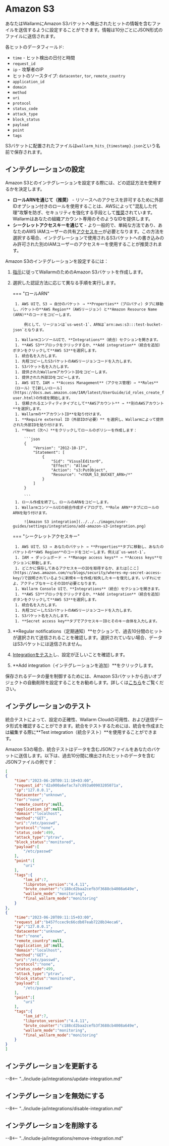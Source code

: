# Amazon S3

あなたはWallarmにAmazon S3バケットへ検出されたヒットの情報を含むファイルを送信するように設定することができます。情報は10分ごとにJSON形式のファイルに送信されます。

各ヒットのデータフィールド:

* `time` - ヒット検出の日付と時間
* `request_id`
* `ip` - 攻撃者のIP
* ヒットのソースタイプ: `datacenter`, `tor`, `remote_country`
* `application_id`
* `domain`
* `method`
* `uri`
* `protocol`
* `status_code`
* `attack_type`
* `block_status`
* `payload` 
* `point`
* `tags`

S3バケットに配置されたファイルは`wallarm_hits_{timestamp}.json`という名前で保存されます。

## インテグレーションの設定

Amazon S3とのインテグレーションを設定する際には、どの認証方法を使用するかを決定します。

* **ロールARNを通じて（推奨）** - リソースへのアクセスを許可するために外部IDオプション付きのロールを使用することは、AWSによって"混乱した代理"攻撃を防ぎ、セキュリティを強化する手段として[推奨](https://docs.aws.amazon.com/IAM/latest/UserGuide/id_roles_create_for-user_externalid.html?icmpid=docs_iam_console)されています。Wallarmはあなたの組織アカウント専用のそのようなIDを提供します。
* **シークレットアクセスキーを通じて** - より一般的で、単純な方法であり、あなたのAWS IAMユーザーの共有[アクセスキー](https://docs.aws.amazon.com/powershell/latest/userguide/pstools-appendix-sign-up.html)が必要となります。この方法を選択する場合、インテグレーションで使用されるS3バケットへの書き込みのみ許可された別のIAMユーザーのアクセスキーを使用することが推奨されます。

Amazon S3のインテグレーションを設定するには：

1. [指示](https://docs.aws.amazon.com/AmazonS3/latest/userguide/GetStartedWithS3.html)に従ってWallarmのためのAmazon S3バケットを作成します。
1. 選択した認証方法に応じて異なる手順を実行します。

    === "ロールARN"

        1. AWS UIで、S3 → 自分のバケット → **Properties**（プロパティ）タブに移動し、バケットの**AWS Region**（AWSリージョン）と**Amazon Resource Name (ARN)**のコードをコピーします。

            例として、リージョンは`us-west-1`、ARNは`arn:aws:s3:::test-bucket-json`となります。

        1. WallarmコンソールUIで、**Integrations**（統合）セクションを開きます。
        1. **AWS S3**ブロックをクリックするか、**Add integration**（統合を追加）ボタンをクリックして**AWS S3**を選択します。
        1. 統合名を入力します。
        1. 先程コピーしたS3バケットのAWSリージョンコードを入力します。
        1. S3バケット名を入力します。
        1. 提供されたWallarmアカウントIDをコピーします。
        1. 提供された外部IDをコピーします。
        1. AWS UIで、IAM → **Access Management**（アクセス管理）→ **Roles**（ロール）で[新しいロール](https://docs.aws.amazon.com/IAM/latest/UserGuide/id_roles_create_for-user.html)の作成を開始します。
        1. 信頼されるエンティティタイプとして**AWSアカウント** → **別のAWSアカウント**を選択します。
        1. Wallarmの**アカウントID**を貼り付けます。
        1. **Require external ID（外部IDが必要）** を選択し、Wallarmによって提供された外部IDを貼り付けます。
        1. **Next（次へ）**をクリックしてロールのポリシーを作成します：

            ```json
            {
                "Version": "2012-10-17",
                "Statement": [
                    {
                        "Sid": "VisualEditor0",
                        "Effect": "Allow",
                        "Action": "s3:PutObject",
                        "Resource": "<YOUR_S3_BUCKET_ARN>/*"
                    }
                ]
            }

            ```
        1. ロール作成を終了し、ロールのARNをコピーします。
        1. WallarmコンソールUIの統合作成ダイアログで、**Role ARN**タブにロールのARNを貼り付けます。

            ![Amazon S3 integration](../../../images/user-guides/settings/integrations/add-amazon-s3-integration.png)

    === "シークレットアクセスキー"

        1. AWS UIで、S3 → あなたのバケット → **Properties**タブに移動し、あなたのバケットの**AWS Region**のコードをコピーします。例えば`us-west-1`。
        1. IAM → ダッシュボード → **Manage access keys** → **Access keys**セクションに移動します。
        1. どこかに保存してあるアクセスキーのIDを取得するか、または[ここ](https://aws.amazon.com/ru/blogs/security/wheres-my-secret-access-key/)で説明されているように新規キーを作成/紛失したキーを復元します。いずれにせよ、アクティブなキーとそのIDが必要となります。
        1. Wallarm Console UIで、**Integrations**（統合）セクションを開きます。
        1. **AWS S3**ブロックをクリックするか、**Add integration**（統合を追加）ボタンをクリックして**AWS S3**を選択します。
        1. 統合名を入力します。
        1. 先程コピーしたS3バケットのAWSリージョンコードを入力します。
        1. S3バケット名を入力します。
        1. **Secret access key**タブでアクセスキーIDとそのキー自体を入力します。

1. **Regular notifications（定期通知）**セクションで、過去10分間のヒットが選択されて送信されることを確認します。選択されていない場合、データはS3バケットには送信されません。
1. [Integrationをテスト](#testing-integration)し、設定が正しいことを確認します。
1. **Add integration（インテグレーションを追加）**をクリックします。

保存されるデータの量を制御するためには、Amazon S3バケットから古いオブジェクトの自動削除を設定することをお勧めします。詳しくは[こちら](https://docs.aws.amazon.com/AmazonS3/latest/userguide/object-lifecycle-mgmt.html)をご覧ください。

## インテグレーションのテスト

統合テストによって、設定の正確性、Wallarm Cloudの可用性、および送信データ形式を確認することができます。統合をテストするためには、統合を作成または編集する際に**Test integration（統合テスト）**を使用することができます。

Amazon S3の場合、統合テストはデータを含むJSONファイルをあなたのバケットに送信します。以下は、過去10分間に検出されたヒットのデータを含むJSONファイルの例です：

```json
[
{
    "time":"2023-06-20T09:11:10+03:00",
    "request_id":"d2a900a6efac7a7c893a00903205071a",
    "ip":"127.0.0.1",
    "datacenter":"unknown",
    "tor":"none",
    "remote_country":null,
    "application_id":null,
    "domain":"localhost",
    "method":"GET",
    "uri":"/etc/passwd",
    "protocol":"none",
    "status_code":499,
    "attack_type":"ptrav",
    "block_status":"monitored",
    "payload":[
        "/etc/passwd"
    ],
    "point":[
        "uri"
    ],
    "tags":{
        "lom_id":7,
        "libproton_version":"4.4.11",
        "brute_counter":"c188cd2baa2cefb3f3688cb4008a649e",
        "wallarm_mode":"monitoring",
        "final_wallarm_mode":"monitoring"
    }
},
{
    "time":"2023-06-20T09:11:15+03:00",
    "request_id":"b457fccec9c66cdb07eab7228b34eca6",
    "ip":"127.0.0.1",
    "datacenter":"unknown",
    "tor":"none",
    "remote_country":null,
    "application_id":null,
    "domain":"localhost",
    "method":"GET",
    "uri":"/etc/passwd",
    "protocol":"none",
    "status_code":499,
    "attack_type":"ptrav",
    "block_status":"monitored",
    "payload":[
        "/etc/passwd"
    ],
    "point":[
        "uri"
    ],
    "tags":{
        "lom_id":7,
        "libproton_version":"4.4.11",
        "brute_counter":"c188cd2baa2cefb3f3688cb4008a649e",
        "wallarm_mode":"monitoring",
        "final_wallarm_mode":"monitoring"
    }
}
]
```

## インテグレーションを更新する

--8<-- "../include-ja/integrations/update-integration.md"

## インテグレーションを無効にする

--8<-- "../include-ja/integrations/disable-integration.md"

## インテグレーションを削除する

--8<-- "../include-ja/integrations/remove-integration.md"